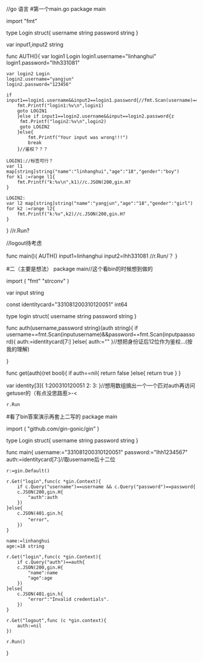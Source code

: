 //go 语言
#第一个main.go
package main

import "fmt"


type Login struct{
	username string
	password string
}


var input1,input2 string

func AUTH(){
	var login1 Login 
    login1.username="linhanghui"
    login1.password="lhh331081"

    var login2 Login
    login2.username="yangjun"
    login2.password="123456"

    if input1==login1.username&&input2==login1.password{//fmt.Scan(username)==login1.username?
		fmt.Printf("login1:%v\n",login1)
	    goto LOGIN1
		}else if input1==login2.username&&input==login2.password{z
         fmt.Printf("login2:%v\n",login2)
         goto LOGIN2
		}else{
			fmt.Printf("Your input was wrong!!!")
			break
		}//鉴权？？？

    LOGIN1://标签可行？
	var l1 map[string]string("name":"linhanghui","age":"18","gender":"boy")
	for k1 :=range l1{
		fmt.Printf("k:%v\n",k1)//c.JSON(200,gin.H?
	}
 
    LOGIN2:
	var l2 map[string]string("name":"yangjun","age":"18","gender":"girl")
    for k2 :=range l2{
		fmt.Printf("k:%v",k2)//c.JSON(200,gin.H?
	}
}
//r.Run?

//logout待考虑

func main(){
	AUTH()
	input1=linhanghui
	input2=lhh331081
    //r.Run/？
}

#二（主要是想法）
package main//这个看bin的时候想到做的

import (
	"fmt"
	"strconv"
)

var input string

const identitycard="331081200310120051" int64

type login struct{
	username string
	password string
}

func auth(username,password string)(auth string){
	if username==fmt.Scan(inputusername)&&password==fmt.Scan(inputpaassord){
		auth:=identitycard[7:]
	}else{
		auth:=""
	}//想把身份证后12位作为鉴权...(按我的理解)

}

func get(auth)(ret bool){
	if auth==nil{
		return false
	}else{
		return true
	}
}

var identity[3]{
	1:200310120051
	2:
	3:
}//想用数组搞出一个一个匹对auth再访问getuser的（有点没思路惹>-<

    r.Run


#看了bin答案演示再套上二写的
package main

import (
	"github.com/gin-gonic/gin"
)

type Login struct{
	username string
	password string
}

func main{
	username:="331081200310120051"
    password:="lhh1234567"
	auth:=identitycard[7:]//取username后十二位

    r:=gin.Default()

	r.Get("login",func(c *gin.Context){
		if c.Query("username")==username && c.Query("password")==password{
		c.JSON(200,gin.H{
			"auth":auth
		})
	}else{
		c.JSON(401.gin.h{
			"error"。
		})
	}

	name:=linhanghui
	age:=18 string

	r.Get("login",func(c *gin.Context){
		if c.Query("auth")==auth{
		c.JSON(200,gin.H{
			"name":name
			"age":age
		})
	}else{
		c.JSON(401.gin.h{
			"error":"Invalid credentials".
		})
	}

    r.Get("logout",func (c *gin.context){
		auth:=nil
	})

	r.Run()
}

